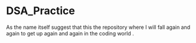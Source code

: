 # DSA_Practice

As the name itself suggest that this the repository where I will fall again and again to get up again and again in the coding world .
